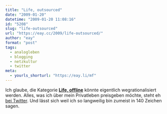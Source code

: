 ```yaml
---
title: "Life, outsourced"
date: "2009-01-20"
datetime: "2009-01-20 11:08:16"
id: "5208"
slug: "life-outsourced"
url: "https://eay.cc/2009/life-outsourced/"
author: "eay"
format: "post"
tags:
  - analogleben
  - blogging
  - netzkultur
  - twitter
meta:
  - yourls_shorturl: "https://eay.li/mf"
---
```


Ich glaube, die Kategorie [**Life, offline**](//eay.cc/themen/life/) könnte eigentlich wegrationalisiert werden. Alles, was ich über mein Privatleben preisgeben möchte, steht eh [bei Twitter](http://twitter.com/Eay). Und lässt sich weil ich so langweilig bin zumeist in 140 Zeichen sagen.
